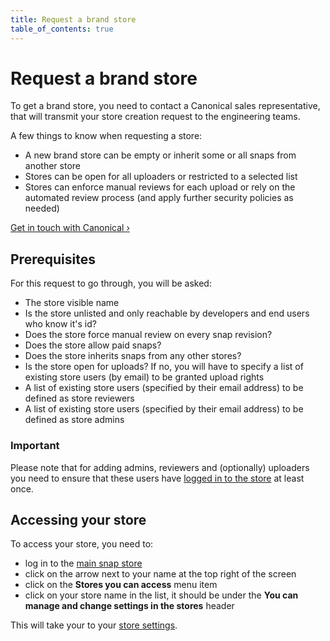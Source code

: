 ```yaml
---
title: Request a brand store
table_of_contents: true
---
```


# Request a brand store

To get a brand store, you need to contact a Canonical sales representative, that will transmit your store creation request to the engineering teams.

A few things to know when requesting a store:

* A new brand store can be empty or inherit some or all snaps from another store
* Stores can be open for all uploaders or restricted to a selected list
* Stores can enforce manual reviews for each upload or rely on the automated review process (and apply further security policies as needed)

[Get in touch with Canonical &rsaquo;](https://www.ubuntu.com/core/contact-us)

## Prerequisites

For this request to go through, you will be asked:

* The store visible name
* Is the store unlisted and only reachable by developers and end users who know it's id?
* Does the store force manual review on every snap revision?
* Does the store allow paid snaps?
* Does the store inherits snaps from any other stores?
* Is the store open for uploads? If no, you will have to specify a list of existing store users (by email) to be granted upload rights
* A list of existing store users (specified by their email address) to be defined as store reviewers
* A list of existing store users (specified by their email address) to be defined as store admins

### Important

Please note that for adding admins, reviewers and (optionally)
uploaders you need to ensure that these users have [logged in to the store](https://dashboard.snapcraft.io/) at least once.

## Accessing your store

To access your store, you need to:

* log in to the [main snap store](https://dashboard.snapcraft.io/)
* click on the arrow next to your name at the top right of the screen
* click on the **Stores you can access** menu item
* click on your store name in the list, it should be under the **You can manage and change settings in the stores** header

This will take your to your [store settings](settings.md).

